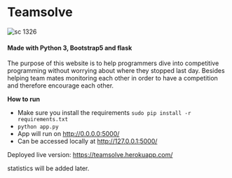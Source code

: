 
# Teamsolve

![sc 1326](https://user-images.githubusercontent.com/63170874/132973792-bb4a6351-a582-482e-9dbc-ec8fca4d21e8.jpg)

#### Made with Python 3, Bootstrap5 and flask

The purpose of this website is to help programmers dive into competitive programming without worrying about where they stopped last day. Besides helping team mates monitoring each other in order to have a competition and therefore encourage each other.

   **How to run**
  
 - Make sure you install the requirements 
`sudo pip install -r requirements.txt`
 - `python app.py`
 - App will run on http://0.0.0.0:5000/
 - Can be accessed locally at http://127.0.0.1:5000/
 
Deployed live version: https://teamsolve.herokuapp.com/

statistics will be added later.


